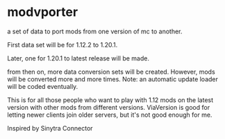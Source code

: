 # modvporter
a set of data to port mods from one version of mc to another.

First data set will be for 1.12.2 to 1.20.1.

Later, one for 1.20.1 to latest release will be made.

from then on, more data conversion sets will be created. However, mods will be converted more and more times.
Note: an automatic update loader will be coded eventually.



This is for all those people who want to play with 1.12 mods on the latest version with other mods from different versions. ViaVersion is good for letting newer clients join older servers, but it's not good enough for me.


Inspired by Sinytra Connector
